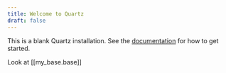 ```yaml
---
title: Welcome to Quartz
draft: false
---
```


This is a blank Quartz installation.
See the [documentation](https://quartz.jzhao.xyz) for how to get started.

Look at [[my_base.base]]